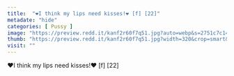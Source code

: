 ```yaml
---
title:  "❤️I think my lips need kisses!❤️ [f] [22]"
metadate: "hide"
categories: [ Pussy ]
image: "https://preview.redd.it/kanf2r60f7q51.jpg?auto=webp&s=2751c7c14f97c9aa6f8d0d2dcabe1a11f164cbbf"
thumb: "https://preview.redd.it/kanf2r60f7q51.jpg?width=320&crop=smart&auto=webp&s=b654948e9ba87fef25495ff2ba917dfdd49daf8e"
visit: ""
---
```

❤️I think my lips need kisses!❤️ [f] [22]
